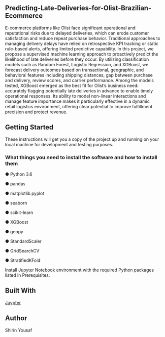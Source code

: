 ## Predicting-Late-Deliveries-for-Olist-Brazilian-Ecommerce

E-commerce platforms like Olist face significant operational and reputational risks due to delayed deliveries, which can erode customer satisfaction and reduce repeat purchase behavior. Traditional approaches to managing delivery delays have relied on retrospective KPI tracking or static rule-based alerts, offering limited predictive capability. In this project, we propose a supervised machine learning approach to proactively predict the likelihood of late deliveries before they occur. By utilizing classification models such as Random Forest, Logistic Regression, and XGBoost, we forecast delivery outcomes based on transactional, geographic, and behavioral features including shipping distances, gap between purchase and delivery, review scores, and carrier performance. Among the models tested, XGBoost emerged as the best fit for Olist’s business need: accurately flagging potentially late deliveries in advance to enable timely operational responses. Its ability to model non-linear interactions and manage feature importance makes it particularly effective in a dynamic retail logistics environment, offering clear potential to improve fulfillment precision and protect revenue.

## **Getting Started**
These instructions will get you a copy of the project up and running on your local machine for development and testing purposes.

### **What things you need to install the software and how to install them**


● Python 3.6

● pandas

● matplotlib.pyplot

● seaborn

● scikit-learn

● XGBoost

● geopy

● StandardScaler

● GridSearchCV

● StratifiedKFold

Install Jupyter Notebook environment with the required Python packages listed in Prerequisites.

## **Built With**
[Juypter](https://jupyter.org/)

## **Author**
Shirin Yousaf
